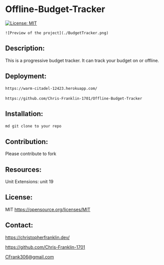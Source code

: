 # Offline-Budget-Tracker
  [![License: MIT](https://img.shields.io/badge/License-MIT-blue.svg)](https://opensource.org/licenses/MIT)


    ![Preview of the project](./BudgetTracker.png)


  ## Description:
  This is a progressive budget tracker.  It can track your budget on or offline.

  ## Deployment:

    https://warm-citadel-12423.herokuapp.com/

    https://github.com/Chris-Franklin-1701/Offline-Budget-Tracker

  ## Installation:
  ``` md git clone to your repo ```
  

  ## Contribution:
  Please contribute to fork

  ## Resources:
  Unit Extensions: unit 19
  
  ## License:
  MIT
  https://opensource.org/licenses/MIT

  ## Contact:
  https://christopherfranklin.dev/

  https://github.com/Chris-Franklin-1701
  
  CFrank306@gmail.com

